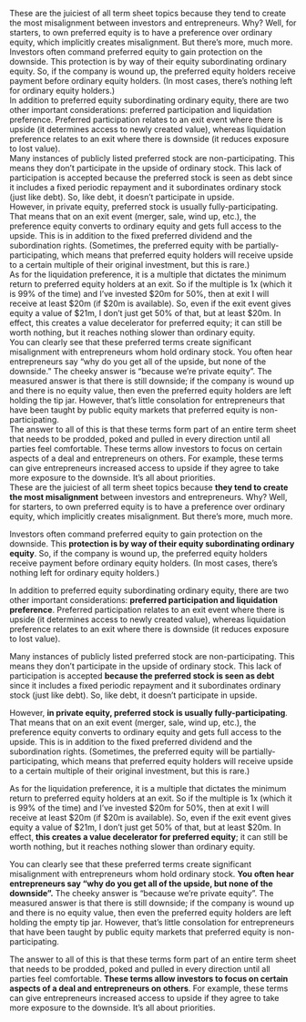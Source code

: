 <p>These are the juiciest of all term sheet topics because they tend to create the most misalignment between investors and entrepreneurs. Why? Well, for starters, to own preferred equity is to have a preference over ordinary equity, which implicitly creates misalignment. But there&#8217;s more, much more.<br
/> Investors often command preferred equity to gain protection on the downside. This protection is by way of their equity subordinating ordinary equity. So, if the company is wound up, the preferred equity holders receive payment before ordinary equity holders. (In most cases, there&#8217;s nothing left for ordinary equity holders.)<br
/> In addition to preferred equity subordinating ordinary equity, there are two other important considerations: preferred participation and liquidation preference. Preferred participation relates to an exit event where there is upside (it determines access to newly created value), whereas liquidation preference relates to an exit where there is downside (it reduces exposure to lost value).<br
/> Many instances of publicly listed preferred stock are non-participating. This means they don&#8217;t participate in the upside of ordinary stock. This lack of participation is accepted because the preferred stock is seen as debt since it includes a fixed periodic repayment and it subordinates ordinary stock (just like debt). So, like debt, it doesn&#8217;t participate in upside.<br
/> However, in private equity, preferred stock is usually fully-participating. That means that on an exit event (merger, sale, wind up, etc.), the preference equity converts to ordinary equity and gets full access to the upside. This is in addition to the fixed preferred dividend and the subordination rights. (Sometimes, the preferred equity with be partially-participating, which means that preferred equity holders will receive upside to a certain multiple of their original investment, but this is rare.)<br
/> As for the liquidation preference, it is a multiple that dictates the minimum return to preferred equity holders at an exit. So if the multiple is 1x (which it is 99% of the time) and I&#8217;ve invested $20m for 50%, then at exit I will receive at least $20m (if $20m is available). So, even if the exit event gives equity a value of $21m, I don&#8217;t just get 50% of that, but at least $20m. In effect, this creates a value decelerator for preferred equity; it can still be worth nothing, but it reaches nothing slower than ordinary equity.<br
/> You can clearly see that these preferred terms create significant misalignment with entrepreneurs whom hold ordinary stock. You often hear entrepreneurs say &#8220;why do you get all of the upside, but none of the downside.&#8221; The cheeky answer is &#8220;because we&#8217;re private equity&#8221;. The measured answer is that there is still downside; if the company is wound up and there is no equity value, then even the preferred equity holders are left holding the tip jar. However, that&#8217;s little consolation for entrepreneurs that have been taught by public equity markets that preferred equity is non-participating.<br
/> The answer to all of this is that these terms form part of an entire term sheet that needs to be prodded, poked and pulled in every direction until all parties feel comfortable. These terms allow investors to focus on certain aspects of a deal and entrepreneurs on others. For example, these terms can give entrepreneurs increased access to upside if they agree to take more exposure to the downside. It&#8217;s all about priorities.<br
/> These are the juiciest of all term sheet topics because <strong>they tend to create the most misalignment</strong> between investors and entrepreneurs. Why? Well, for starters, to own preferred equity is to have a preference over ordinary equity, which implicitly creates misalignment. But there&#8217;s more, much more.</p><p>Investors often command preferred equity to gain protection on the downside. This <strong>protection is by way of their equity subordinating ordinary equity</strong>. So, if the company is wound up, the preferred equity holders receive payment before ordinary equity holders. (In most cases, there&#8217;s nothing left for ordinary equity holders.)</p><p>In addition to preferred equity subordinating ordinary equity, there are two other important considerations: <strong>preferred participation and liquidation preference</strong>. Preferred participation relates to an exit event where there is upside (it determines access to newly created value), whereas liquidation preference relates to an exit where there is downside (it reduces exposure to lost value).</p><p>Many instances of publicly listed preferred stock are non-participating. This means they don&#8217;t participate in the upside of ordinary stock. This lack of participation is accepted <strong>because the preferred stock is seen as debt</strong> since it includes a fixed periodic repayment and it subordinates ordinary stock (just like debt). So, like debt, it doesn&#8217;t participate in upside.</p><p>However, <strong>in private equity, preferred stock is usually fully-participating</strong>. That means that on an exit event (merger, sale, wind up, etc.), the preference equity converts to ordinary equity and gets full access to the upside. This is in addition to the fixed preferred dividend and the subordination rights. (Sometimes, the preferred equity will be partially-participating, which means that preferred equity holders will receive upside to a certain multiple of their original investment, but this is rare.)</p><p>As for the liquidation preference, it is a multiple that dictates the minimum return to preferred equity holders at an exit. So if the multiple is 1x (which it is 99% of the time) and I&#8217;ve invested $20m for 50%, then at exit I will receive at least $20m (if $20m is available). So, even if the exit event gives equity a value of $21m, I don&#8217;t just get 50% of that, but at least $20m. In effect,<strong> this creates a value decelerator for preferred equity</strong>; it can still be worth nothing, but it reaches nothing slower than ordinary equity.</p><p>You can clearly see that these preferred terms create significant misalignment with entrepreneurs whom hold ordinary stock. <strong>You often hear entrepreneurs say &#8220;why do you get all of the upside, but none of the downside&#8221;.</strong> The cheeky answer is &#8220;because we&#8217;re private equity&#8221;. The measured answer is that there is still downside; if the company is wound up and there is no equity value, then even the preferred equity holders are left holding the empty tip jar. However, that&#8217;s little consolation for entrepreneurs that have been taught by public equity markets that preferred equity is non-participating.</p><p>The answer to all of this is that these terms form part of an entire term sheet that needs to be prodded, poked and pulled in every direction until all parties feel comfortable. <strong>These terms allow investors to focus on certain aspects of a deal and entrepreneurs on others</strong>. For example, these terms can give entrepreneurs increased access to upside if they agree to take more exposure to the downside. It&#8217;s all about priorities.</p>
